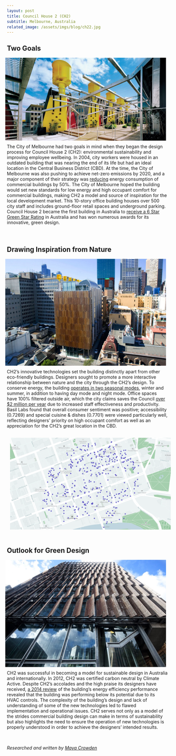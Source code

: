```yaml
---
layout: post
title: Council House 2 (CH2)
subtitle: Melbourne, Australia
related_image: /assets/imgs/blog/ch22.jpg
---
```


## Two Goals
<img src="/assets/imgs/blog/ch21.jpg"
     style="float: right; margin: 0px 5px 10px 20px" />
The City of Melbourne had two goals in mind when they began the design process for Council House 2 (CH2): environmental sustainability and improving employee wellbeing. In 2004, city workers were housed in an outdated building that was nearing the end of its life but had an ideal location in the Central Business District (CBD). At the time, the City of Melbourne was also pushing to achieve net-zero emissions by 2020, and a major component of their strategy was [reducing](https://www.archdaily.com/395131/ch2-melbourne-city-council-house-2-designinc) energy consumption of commercial buildings by 50%. The City of Melbourne hoped the building would set new standards for low energy and high occupant comfort for commercial buildings, making CH2 a model and source of inspiration for the local development market. This 10-story office building houses over 500 city staff and includes ground-floor retail spaces and underground parking. Council House 2 became the first building in Australia to [receive a 6 Star Green Star Rating](https://www.melbourne.vic.gov.au/building-and-development/sustainable-building/council-house-2/pages/about-council-house-2.aspx) in Australia and has won numerous awards for its innovative, green design. 
<br/><br/><br/>

## Drawing Inspiration from Nature
<img src="/assets/imgs/blog/ch22.jpg"
     style="float: right; margin: 0px 5px 10px 20px;min-width: 75%;" />
CH2’s innovative technologies set the building distinctly apart from other eco-friendly buildings. Designers sought to promote a more interactive relationship between nature and the city through the CH2’s design. To conserve energy, the building [operates in two seasonal modes](https://www.melbourne.vic.gov.au/building-and-development/sustainable-building/council-house-2/conserving-energy-water/pages/conserving-energy-water.aspx), winter and summer, in addition to having day mode and night mode. Office spaces have 100% filtered outside air, which the city claims saves the Council [over $2 million per year](https://www.melbourne.vic.gov.au/building-and-development/sustainable-building/council-house-2/pages/about-council-house-2.aspx) due to increased staff effectiveness and productivity. Basil Labs found that overall consumer sentiment was positive; accessibility (0.7269) and special cuisine & dishes (0.7701) were viewed particularly well, reflecting designers' priority on high occupant comfort as well as an appreciation for the CH2’s great location in the CBD. 

<div style="text-align: center;"><img src="/assets/imgs/blog/chmap.png"
     style="float: initial!important; margin: 15px 10px 20px 10px" /></div>

## Outlook for Green Design
<img src="/assets/imgs/blog/ch23.jpg"
     style="float: right; margin: 0px 5px 10px 20px" />
CH2 was successful in becoming a model for sustainable design in Australia and internationally. In 2012, CH2 was certified carbon neutral by Climate Active. Despite CH2’s accolades and the high praise its designers have received, [a 2014 review](https://www.airah.org.au/Content_Files/EcoLibrium/2014/March14/03-14-Eco-005.pdf) of the building’s energy efficiency performance revealed that the building was performing below its potential due to its HVAC controls. The complexity of the building’s design and lack of understanding of some of the new technologies led to flawed implementation and operational issues. CH2 serves not only as a model of the strides commercial building design can make in terms of sustainability but also highlights the need to ensure the operation of new technologies is properly understood in order to achieve the designers’ intended results.

<br/><br/>
<i>Researched and written by [Maya Crowden](https://www.linkedin.com/in/maya-crowden-623a32186/)</i>